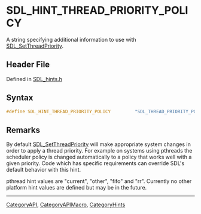 # SDL_HINT_THREAD_PRIORITY_POLICY

A string specifying additional information to use with [SDL_SetThreadPriority](SDL_SetThreadPriority).

## Header File

Defined in [SDL_hints.h](https://github.com/libsdl-org/SDL/blob/SDL2/include/SDL_hints.h)

## Syntax

```c
#define SDL_HINT_THREAD_PRIORITY_POLICY         "SDL_THREAD_PRIORITY_POLICY"
```

## Remarks

By default [SDL_SetThreadPriority](SDL_SetThreadPriority) will make
appropriate system changes in order to apply a thread priority. For example
on systems using pthreads the scheduler policy is changed automatically to
a policy that works well with a given priority. Code which has specific
requirements can override SDL's default behavior with this hint.

pthread hint values are "current", "other", "fifo" and "rr". Currently no
other platform hint values are defined but may be in the future.





----
[CategoryAPI](CategoryAPI), [CategoryAPIMacro](CategoryAPIMacro), [CategoryHints](CategoryHints)

